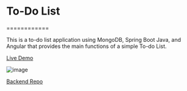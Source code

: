 # To-Do List
============

This is a to-do list application using MongoDB, Spring Boot Java, and Angular that provides the main functions of a simple To-do List.

[Live Demo](https://todo.grthomelab.com)

![image](https://user-images.githubusercontent.com/3360055/235794340-d8117b25-b0bd-4e0a-b411-7288b2768781.png)

[Backend Repo](https://github.com/gbrown09/grthomelab-backend)
